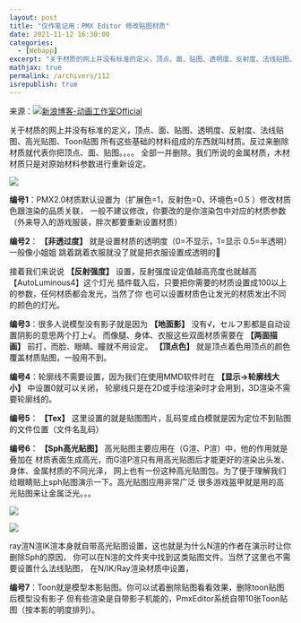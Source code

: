```yaml
---
layout: post
title: "仅作笔记用：PMX Editor 修改贴图材质"
date: 2021-11-12 16:30:00
categories: 
  - [Webapp]
excerpt: "关于材质的网上并没有标准的定义，顶点、面、贴图、透明度、反射度、法线贴图、高光贴图、Toon贴图，所有这些基础的材料组成的东西就叫材质。反过来删除材质就代表你把顶点、面、贴图等全部一并删除。我们所说的金属材质，木材材质只是对原始材料参数进行重新设定。"
mathjax: true
permalink: /archivers/112
isrepublish: true
---
```


来源：[![新浪博客-动画工作室Official](https://img.shields.io/badge/%E6%96%B0%E6%B5%AA%E5%8D%9A%E5%AE%A2-%E5%8A%A8%E7%94%BB%E5%B7%A5%E4%BD%9C%E5%AE%A4Official-brightgreen)](http://blog.sina.com.cn/s/blog_15fe57f4d0102xt4l.html)

关于材质的网上并没有标准的定义，顶点、面、贴图、透明度、反射度、法线贴图、高光贴图、Toon贴图
所有这些基础的材料组成的东西就叫材质。反过来删除材质就代表你把顶点、面、贴图。。。。
全部一并删除。我们所说的金属材质，木材材质只是对原始材料参数进行重新设定。

![](https://img-blog.csdnimg.cn/img_convert/25b081289157e8807f390cac6d8ff41d.png)

 **编号1**：PMX2.0材质默认设置为（扩展色=1，反射色=0，环境色=0.5 ）修改材质色跟渲染的品质关联，
一般不建议修改，你要改的是你渲染包中对应的材质参数
（外来导入的游戏服装，胖次都要重新设置材质）

 **编号2**： **【非透过度】** 就是设置材质的透明度（0=不显示，1=显示 0.5=半透明）一般像小姐姐
跳着跳着衣服就没了就是把衣服设置成透明的🤔

接着我们来说说 **【反射强度】** 设置，反射强度设定值越高亮度也就越高【AutoLuminous4】这个灯光
插件载入后，只要把你需要的材质设置成100以上的参数，任何材质都会发光，当然了你
也可以设置材质色让发光的材质发出不同的颜色的灯光。

 **编号3**：很多人说模型没有影子就是因为 **【地面影】** 没有√，セルフ影都是自动设置阴影的意思两个打上√。
而像腿、身体、衣服这些双面材质需要在 **【两面描画】** 前打，而脸、眼睛、瞳就不用设定。
 **【顶点色】** 就是顶点着色用顶点的颜色覆盖材质贴图，一般用不到。

 **编号4**：轮廓线不需要设置，因为我们在使用MMD软件时在 **【显示->轮廓线大小】** 中设置0就可以关闭，
轮廓线只是在2D或手绘渲染时才会用到，3D渲染不需要轮廓线的。

 **编号5**： **【Tex】** 这里设置的就是贴图图片，乱码变成白模就是因为定位不到贴图的文件位置（文件名乱码）

 **编号6**： **【Sph高光贴图】** 高光贴图主要应用在（G渲、P渲）中，他的作用就是叠加在
材质表面生成高光，而G渲P渲只有用高光贴图后才能更好的渲染出头发、身体、金属材质的不同光泽，
网上也有一份这种高光贴图包。为了便于理解我们给眼睛贴上sph贴图演示一下。高光贴图应用非常广泛
很多游戏盔甲就是用的高光贴图来让金属泛光。。。

![](https://img-blog.csdnimg.cn/img_convert/e870b5ba5b380a3f162832cac16019d5.png)

![](https://img-blog.csdnimg.cn/img_convert/5a0cdcb0452bd8b642c4a79e186d812f.gif)

ray渲N渲IK渲本身就自带高光贴图设置，这也就是为什么N渲的作者在演示时让你删除Sph的原因，
你可以在N渲的文件夹中找到这类贴图文件。当然了这里也不需要设置什么法线贴图，
在N/IK/Ray渲染材质中设置，

 **编号7**：Toon就是模型本影贴图。你可以试着删除贴图看看效果，删除toon贴图后模型没有影子
但有些渲染是自带影子机能的，PmxEditor系统自带10张Toon贴图（按本影的明度排列）。

